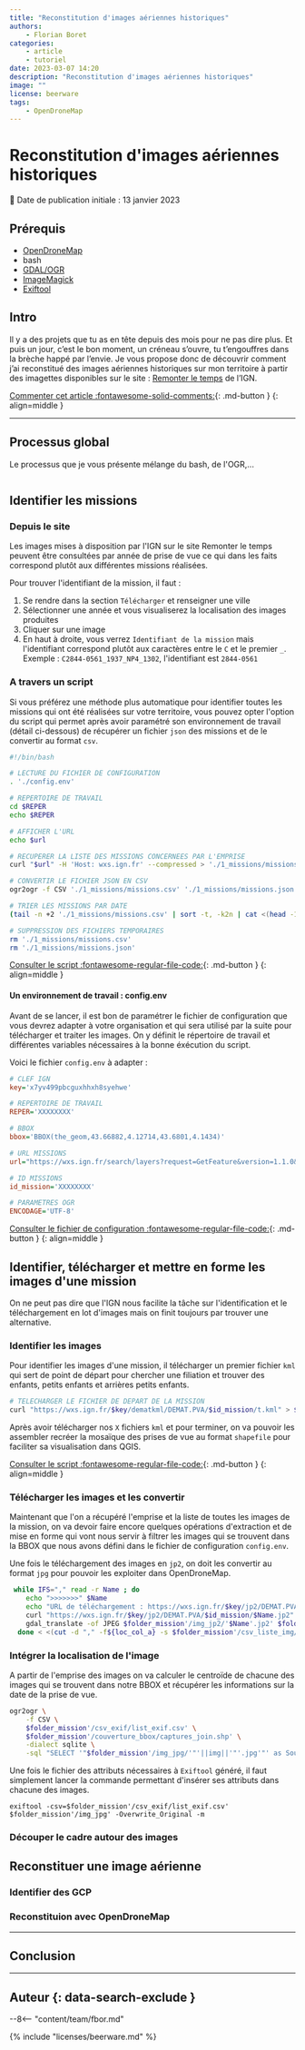 ```yaml
---
title: "Reconstitution d'images aériennes historiques"
authors:
    - Florian Boret
categories:
    - article
    - tutoriel
date: 2023-03-07 14:20
description: "Reconstitution d'images aériennes historiques"
image: ""
license: beerware
tags:
    - OpenDroneMap
---
```


# Reconstitution d'images aériennes historiques

:calendar: Date de publication initiale : 13 janvier 2023

## Prérequis

- [OpenDroneMap](https://opendronemap.org/)
- bash
- [GDAL/OGR](https://gdal.org/)
- [ImageMagick](https://imagemagick.org)
- [Exiftool](https://exiftool.org/)

## Intro

Il y a des projets que tu as en tête depuis des mois pour ne pas dire plus. Et puis un jour, c’est le bon moment, un créneau s’ouvre, tu t’engouffres dans la brèche happé par l’envie. Je vous propose donc de découvrir comment j’ai reconstitué des images aériennes historiques sur mon territoire à partir des imagettes disponibles sur le site : [Remonter le temps](https://remonterletemps.ign.fr) de l’IGN.

[Commenter cet article :fontawesome-solid-comments:](#__comments){: .md-button }
{: align=middle }

----

## Processus global

Le processus que je vous présente mélange du bash, de l'OGR,...

```mermaid

```

## Identifier les missions

### Depuis le site

Les images mises à disposition par l'IGN sur le site Remonter le temps peuvent être consultées par année de prise de vue ce qui dans les faits correspond plutôt aux différentes missions réalisées. 

Pour trouver l'identifiant de la mission, il faut :

1. Se rendre dans la section `Télécharger` et renseigner une ville
2. Sélectionner une année et vous visualiserez la localisation des images produites
3. Cliquer sur une image
4. En haut à droite, vous verrez `Identifiant de la mission` mais l'identifiant correspond plutôt aux caractères entre le `C` et le premier `_`. Exemple : `C2844-0561_1937_NP4_1302`, l'identifiant est `2844-0561`

### A travers un script

Si vous préférez une méthode plus automatique pour identifier toutes les missions qui ont été réalisées sur votre territoire, vous pouvez opter l'option du script qui permet après avoir paramétré son environnement de travail (détail ci-dessous) de récupérer un fichier `json` des missions et de le convertir au format `csv`.

```bash
#!/bin/bash

# LECTURE DU FICHIER DE CONFIGURATION
. './config.env'

# REPERTOIRE DE TRAVAIL
cd $REPER
echo $REPER

# AFFICHER L'URL
echo $url

# RECUPERER LA LISTE DES MISSIONS CONCERNEES PAR L'EMPRISE
curl "$url" -H 'Host: wxs.ign.fr' --compressed > './1_missions/missions.json'

# CONVERTIR LE FICHIER JSON EN CSV
ogr2ogr -f CSV './1_missions/missions.csv' './1_missions/missions.json'

# TRIER LES MISSIONS PAR DATE
(tail -n +2 './1_missions/missions.csv' | sort -t, -k2n | cat <(head -1 './1_missions/missions.csv') - ) > './1_missions/missions_sort.csv'

# SUPPRESSION DES FICHIERS TEMPORAIRES
rm './1_missions/missions.csv'
rm './1_missions/missions.json'
```

[Consulter le script :fontawesome-regular-file-code:](https://github.com/igeofr/remonterletemps2img/blob/main/1_missions.sh){: .md-button }
{: align=middle }

#### Un environnement de travail : config.env

Avant de se lancer, il est bon de paramétrer le fichier de configuration que vous devrez adapter à votre organisation et qui sera utilisé par la suite pour télécharger et traiter les images. On y définit le répertoire de travail et différentes variables nécessaires à la bonne éxécution du script.

Voici le fichier `config.env` à adapter :

```ini
# CLEF IGN
key='x7yv499pbcguxhhxh8syehwe'

# REPERTOIRE DE TRAVAIL
REPER='XXXXXXXX'

# BBOX
bbox='BBOX(the_geom,43.66882,4.12714,43.6801,4.1434)'

# URL MISSIONS
url="https://wxs.ign.fr/search/layers?request=GetFeature&version=1.1.0&typeName=ign:missions&propertyName=jp2,kml_layer_id,pv_date,title&CQL_FILTER=demat_layer_id%20like%20%27%25DEMAT.PVA\$GEOPORTAIL:DEMAT;PHOTOS%25%27%20and%20$bbox&outputFormat=application/json"

# ID MISSIONS
id_mission='XXXXXXXX'

# PARAMETRES OGR
ENCODAGE='UTF-8'
```

[Consulter le fichier de configuration :fontawesome-regular-file-code:](https://github.com/igeofr/remonterletemps2img/blob/main/config.env){: .md-button }
{: align=middle }

## Identifier, télécharger et mettre en forme les images d'une mission

On ne peut pas dire que l'IGN nous facilite la tâche sur l'identification et le téléchargement en lot d'images mais on finit toujours par trouver une alternative.

### Identifier les images

Pour identifier les images d'une mission, il télécharger un premier fichier `kml` qui sert de point de départ pour chercher une filiation et trouver des enfants, petits enfants et arrières petits enfants.

```bash
# TELECHARGER LE FICHIER DE DEPART DE LA MISSION
curl "https://wxs.ign.fr/$key/dematkml/DEMAT.PVA/$id_mission/t.kml" > $folder_mission'/kml/'$id_mission'.kml'
```

Après avoir télécharger nos `X` fichiers `kml` et pour terminer, on va pouvoir les assembler recréer la mosaïque des prises de vue au format `shapefile` pour faciliter sa visualisation dans QGIS.

[Consulter le script :fontawesome-regular-file-code:](https://github.com/igeofr/remonterletemps2img/blob/main/2_mission_kml.sh){: .md-button }
{: align=middle }

### Télécharger les images et les convertir

Maintenant que l'on a récupéré l'emprise et la liste de toutes les images de la mission, on va devoir faire encore quelques opérations d'extraction et de mise en forme qui vont nous servir à filtrer les images qui se trouvent dans la BBOX que nous avons défini dans le fichier de configuration `config.env`.

Une fois le téléchargement des images en `jp2`, on doit les convertir au format `jpg` pour pouvoir les exploiter dans OpenDroneMap.

```bash
 while IFS="," read -r Name ; do
    echo ">>>>>>>" $Name
    echo "URL de téléchargement : https://wxs.ign.fr/$key/jp2/DEMAT.PVA/$id_mission/$Name.jp2"
    curl "https://wxs.ign.fr/$key/jp2/DEMAT.PVA/$id_mission/$Name.jp2" > $folder_mission'/img_jp2/'$Name'.jp2'
    gdal_translate -of JPEG $folder_mission'/img_jp2/'$Name'.jp2' $folder_mission'/img_jpg/'$Name'.jpg';
  done < <(cut -d "," -f${loc_col_a} -s $folder_mission'/csv_liste_img/liste_img.csv'| awk '{if (NR!=1) {print}}')
```

### Intégrer la localisation de l'image

A partir de l'emprise des images on va calculer le centroïde de chacune des images qui se trouvent dans notre BBOX et récupérer les informations sur la date de la prise de vue.

```bash
ogr2ogr \
    -f CSV \
    $folder_mission'/csv_exif/list_exif.csv' \
    $folder_mission'/couverture_bbox/captures_join.shp' \
    -dialect sqlite \
    -sql "SELECT '"$folder_mission'/img_jpg/'"'||img||'"'.jpg'"' as SourceFile, y(Centroid(geometry)) as GPSLatitude, x(Centroid(geometry)) as GPSLongitude, replace(date,'-',':')||' 00:00:00' AS DateTimeOriginal FROM captures_join"
```

Une fois le fichier des attributs nécessaires à `Exiftool` généré, il faut simplement lancer la commande permettant d'insérer ses attributs dans chacune des images.

```
exiftool -csv=$folder_mission'/csv_exif/list_exif.csv' $folder_mission'/img_jpg' -Overwrite_Original -m
```

### Découper le cadre autour des images



## Reconstituer une image aérienne

### Identifier des GCP

### Reconstituion avec OpenDroneMap

----

## Conclusion

----

## Auteur {: data-search-exclude }

--8<-- "content/team/fbor.md"

{% include "licenses/beerware.md" %}

